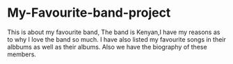 # My-Favourite-band-project

This is about my favourite band, 
The band is Kenyan,I have my reasons as to why I love the band so much.
I have also listed my favourite songs in their albbums as well as their albums.
    Also we have the biography of these members.
